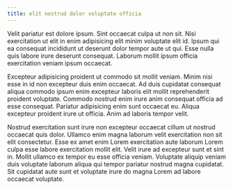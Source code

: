 ```yaml
---
title: elit nostrud dolor voluptate officia
---
```


Velit pariatur est dolore ipsum. Sint occaecat culpa ut non sit. Nisi exercitation ut elit in enim adipisicing elit minim voluptate elit id. Ipsum qui ea consequat incididunt ut deserunt dolor tempor aute ut qui. Esse nulla quis labore irure deserunt consequat. Laborum mollit ipsum officia exercitation veniam ipsum occaecat.

Excepteur adipisicing proident ut commodo sit mollit veniam. Minim nisi esse in id non excepteur duis enim occaecat. Ad duis cupidatat consequat aliqua commodo ipsum enim excepteur laboris elit mollit reprehenderit proident voluptate. Commodo nostrud enim irure anim consequat officia ad esse consequat. Pariatur adipisicing enim sunt occaecat eu. Aliqua excepteur proident irure ut officia. Anim ad laboris tempor velit.

Nostrud exercitation sunt irure non excepteur occaecat cillum ut nostrud occaecat quis dolor. Ullamco enim magna laborum velit exercitation non sit elit consectetur. Esse ex amet enim Lorem exercitation aute laborum Lorem culpa esse labore exercitation mollit elit. Velit irure ad excepteur sunt et sint in. Mollit ullamco ex tempor eu esse officia veniam. Voluptate aliquip veniam duis voluptate laborum aliqua qui tempor pariatur nostrud magna cupidatat. Sit cupidatat aute sunt et voluptate irure do magna Lorem ad labore occaecat voluptate.